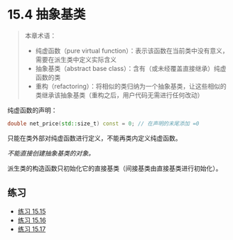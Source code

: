 # 15.4 抽象基类

> 本章术语：
>
> * 纯虚函数（pure virtual function）：表示该函数在当前类中没有意义，需要在派生类中定义实际含义
> * 抽象基类（abstract base class）：含有（或未经覆盖直接继承）纯虚函数的类
> * 重构（refactoring）：将相似的类归纳为一个抽象基类，让这些相似的类继承该抽象基类（重构之后，用户代码无需进行任何改动）

纯虚函数的声明：

```cpp
double net_price(std::size_t) const = 0; // 在声明的末尾添加 =0
```

只能在类外部对纯虚函数进行定义，不能再类内定义纯虚函数。

*不能直接创建抽象基类的对象。*

派生类的构造函数只初始化它的直接基类（间接基类由直接基类进行初始化）。

## 练习

* [练习 15.15](../src/quiz_15.15.md)
* [练习 15.16](../src/quiz_15.16.hpp)
* [练习 15.17](../src/quiz_15.17.cpp)
